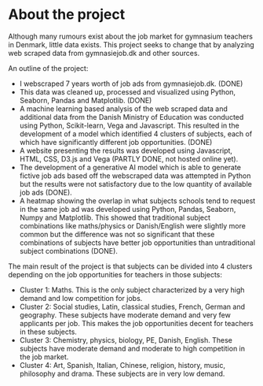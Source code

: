 # About the project
Although many rumours exist about the job market for gymnasium teachers in Denmark, little data exists. This project seeks to change that by analyzing web scraped data from gymnasiejob.dk and other sources.

An outline of the project:
- I webscraped 7 years worth of job ads from gymnasiejob.dk. (DONE)
- This data was cleaned up, processed and visualized using Python, Seaborn, Pandas and Matplotlib. (DONE)
- A machine learning based analysis of the web scraped data and additional data from the Danish Ministry of Education was conducted using Python, Scikit-learn, Vega and Javascript. This resulted in the development of a model which identified 4 clusters of subjects, each of which have significantly different job opportunities. (DONE)
- A website presenting the results was developed using Javascript, HTML, CSS, D3.js and Vega (PARTLY DONE, not hosted online yet).
- The development of a generative AI model which is able to generate fictive job ads based off the webscraped data was attempted in Python but the results were not satisfactory due to the low quantity of available job ads (DONE).
- A heatmap showing the overlap in what subjects schools tend to request in the same job ad was developed using Python, Pandas, Seaborn, Numpy and Matplotlib. This showed that traditional subject combinations like maths/physics or Danish/English were slightly more common but the difference was not so significant that these combinations of subjects have better job opportunities than untraditional subject combinations (DONE).

The main result of the project is that subjects can be divided into 4 clusters depending on the job opportunities for teachers in those subjects:
- Cluster 1: Maths. This is the only subject characterized by a very high demand and low competition for jobs.
- Cluster 2: Social studies, Latin, classical studies, French, German and geography. These subjects have moderate demand and very few applicants per job. This makes the job opportunities decent for teachers in these subjects.
- Cluster 3: Chemistry, physics, biology, PE, Danish, English. These subjects have moderate demand and moderate to high competition in the job market.
- Cluster 4: Art, Spanish, Italian, Chinese, religion, history, music, philosophy and drama. These subjects are in very low demand. 
